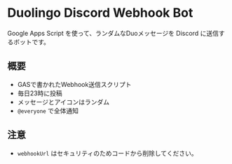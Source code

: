 # Duolingo Discord Webhook Bot

Google Apps Script を使って、ランダムなDuoメッセージを Discord に送信するボットです。

## 概要

- GASで書かれたWebhook送信スクリプト
- 毎日23時に投稿
- メッセージとアイコンはランダム
- `@everyone` で全体通知

## 注意

- `webhookUrl` はセキュリティのためコードから削除してください。
